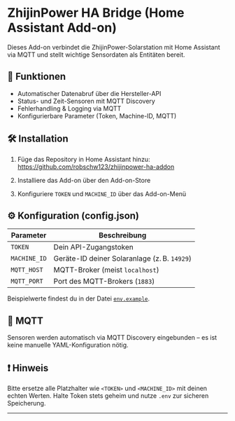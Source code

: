 # ZhijinPower HA Bridge (Home Assistant Add-on)

Dieses Add-on verbindet die ZhijinPower-Solarstation mit Home Assistant via MQTT und stellt wichtige Sensordaten als Entitäten bereit.

## 🔧 Funktionen

- Automatischer Datenabruf über die Hersteller-API
- Status- und Zeit-Sensoren mit MQTT Discovery
- Fehlerhandling & Logging via MQTT
- Konfigurierbare Parameter (Token, Machine-ID, MQTT)

## 🛠️ Installation

1. Füge das Repository in Home Assistant hinzu:
  https://github.com/robschw123/zhijinpower-ha-addon

2. Installiere das Add-on über den Add-on-Store
3. Konfiguriere `TOKEN` und `MACHINE_ID` über das Add-on-Menü

## ⚙️ Konfiguration (config.json)

| Parameter      | Beschreibung                                  |
|----------------|-----------------------------------------------|
| `TOKEN`        | Dein API-Zugangstoken                         |
| `MACHINE_ID`   | Geräte-ID deiner Solaranlage (z. B. `14929`)  |
| `MQTT_HOST`    | MQTT-Broker (meist `localhost`)               |
| `MQTT_PORT`    | Port des MQTT-Brokers (`1883`)                |

Beispielwerte findest du in der Datei [`env.example`](./env.example).

## 📡 MQTT

Sensoren werden automatisch via MQTT Discovery eingebunden – es ist keine manuelle YAML-Konfiguration nötig.

## ❗️ Hinweis

Bitte ersetze alle Platzhalter wie `<TOKEN>` und `<MACHINE_ID>` mit deinen echten Werten. Halte Token stets geheim und nutze `.env` zur sicheren Speicherung.

---
